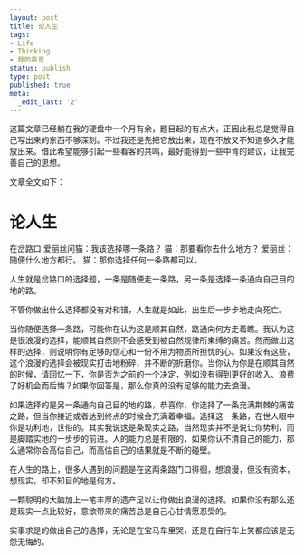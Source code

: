 ```yaml
---
layout: post
title: 论人生
tags:
- Life
- Thinking
- 我的声音
status: publish
type: post
published: true
meta:
  _edit_last: '2'
---
```

这篇文章已经躺在我的硬盘中一个月有余，题目起的有点大，正因此我总是觉得自己写出来的东西不够深刻。不过我还是先把它放出来，现在不放又不知道多久才能放出来。借此希望能够引起一些看客的共鸣，最好能得到一些中肯的建议，让我完善自己的思想。

文章全文如下：

论人生
========

在岔路口
爱丽丝问猫：我该选择哪一条路？
猫：那要看你去什么地方？
爱丽丝：随便什么地方都行。
猫：那你选择任何一条路都可以。

人生就是岔路口的选择题，一条是随便走一条路，另一条是选择一条通向自己目的地的路。

不管你做出什么选择都没有对和错，人生就是如此，出生后一步步地走向死亡。

当你随便选择一条路，可能你在认为这是顺其自然，路通向何方走着瞧。我认为这是很浪漫的选择，能顺其自然则不会感受到被自然规律所束缚的痛苦。然而做出这样的选择，则说明你有足够的信心和一份不用为物质所担忧的心。如果没有这些，这个浪漫的选择会被现实打击地粉碎，并不断的折磨你。当你认为你是在顺其自然的时候，请回忆一下，你是否为之前的一个决定，例如没有得到更好的收入、浪费了好机会而后悔？如果你回答是，那么你真的没有足够的能力去浪漫。

如果选择的是另一条通向自己目的地的路，恭喜你，你选择了一条充满荆棘的痛苦之路，但当你接近或者达到终点的时候会充满着幸福。选择这一条路，在世人眼中你是功利地，世俗的。其实我说这是条现实之路，当然现实并不是说让你势利，而是脚踏实地的一步步的前进。人的能力总是有限的，如果你认不清自己的能力，那么通常你会高估自己，而高估自己的结果就是不断的碰壁。

在人生的路上，很多人遇到的问题是在这两条路门口徘徊，想浪漫，但没有资本，想现实，却不知目的地是何方。

一颗聪明的大脑加上一笔丰厚的遗产足以让你做出浪漫的选择。如果你没有那么还是现实一点比较好，意欲带来的痛苦总是自己心甘情愿忍受的。

实事求是的做出自己的选择，无论是在宝马车里哭，还是在自行车上笑都应该是无怨无悔的。
